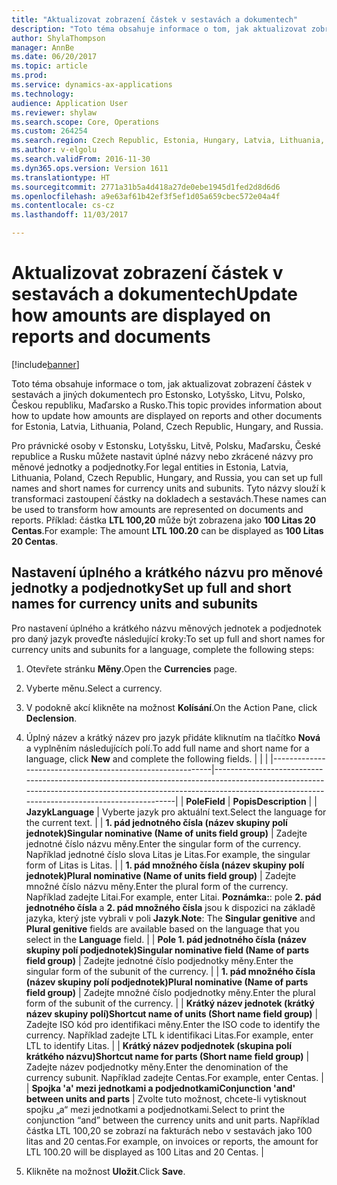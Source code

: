 ```yaml
---
title: "Aktualizovat zobrazení částek v sestavách a dokumentech"
description: "Toto téma obsahuje informace o tom, jak aktualizovat zobrazení částek v sestavách a jiných dokumentech pro Estonsko, Lotyšsko, Litvu, Polsko, Českou republiku, Maďarsko a Rusko."
author: ShylaThompson
manager: AnnBe
ms.date: 06/20/2017
ms.topic: article
ms.prod: 
ms.service: dynamics-ax-applications
ms.technology: 
audience: Application User
ms.reviewer: shylaw
ms.search.scope: Core, Operations
ms.custom: 264254
ms.search.region: Czech Republic, Estonia, Hungary, Latvia, Lithuania, Poland, Russia
ms.author: v-elgolu
ms.search.validFrom: 2016-11-30
ms.dyn365.ops.version: Version 1611
ms.translationtype: HT
ms.sourcegitcommit: 2771a31b5a4d418a27de0ebe1945d1fed2d8d6d6
ms.openlocfilehash: a9e63af61b42ef3f5ef1d05a659cbec572e04a4f
ms.contentlocale: cs-cz
ms.lasthandoff: 11/03/2017

---
```


# <a name="update-how-amounts-are-displayed-on-reports-and-documents"></a><span data-ttu-id="073af-103">Aktualizovat zobrazení částek v sestavách a dokumentech</span><span class="sxs-lookup"><span data-stu-id="073af-103">Update how amounts are displayed on reports and documents</span></span>

[!include[banner](../includes/banner.md)]


<span data-ttu-id="073af-104">Toto téma obsahuje informace o tom, jak aktualizovat zobrazení částek v sestavách a jiných dokumentech pro Estonsko, Lotyšsko, Litvu, Polsko, Českou republiku, Maďarsko a Rusko.</span><span class="sxs-lookup"><span data-stu-id="073af-104">This topic provides information about how to update how amounts are displayed on reports and other documents for Estonia, Latvia, Lithuania, Poland, Czech Republic, Hungary, and Russia.</span></span>

<span data-ttu-id="073af-105">Pro právnické osoby v Estonsku, Lotyšsku, Litvě, Polsku, Maďarsku, České republice a Rusku můžete nastavit úplné názvy nebo zkrácené názvy pro měnové jednotky a podjednotky.</span><span class="sxs-lookup"><span data-stu-id="073af-105">For legal entities in Estonia, Latvia, Lithuania, Poland, Czech Republic, Hungary, and Russia, you can set up full names and short names for currency units and subunits.</span></span> <span data-ttu-id="073af-106">Tyto názvy slouží k transformaci zastoupení částky na dokladech a sestavách.</span><span class="sxs-lookup"><span data-stu-id="073af-106">These names can be used to transform how amounts are represented on documents and reports.</span></span> <span data-ttu-id="073af-107">Příklad: částka **LTL 100,20** může být zobrazena jako **100 Litas 20 Centas**.</span><span class="sxs-lookup"><span data-stu-id="073af-107">For example: The amount **LTL 100.20** can be displayed as **100 Litas 20 Centas**.</span></span>

## <a name="set-up-full-and-short-names-for-currency-units-and-subunits"></a><span data-ttu-id="073af-108">Nastavení úplného a krátkého názvu pro měnové jednotky a podjednotky</span><span class="sxs-lookup"><span data-stu-id="073af-108">Set up full and short names for currency units and subunits</span></span>
<span data-ttu-id="073af-109">Pro nastavení úplného a krátkého názvu měnových jednotek a podjednotek pro daný jazyk proveďte následující kroky:</span><span class="sxs-lookup"><span data-stu-id="073af-109">To set up full and short names for currency units and subunits for a language, complete the following steps:</span></span>

1.  <span data-ttu-id="073af-110">Otevřete stránku **Měny**.</span><span class="sxs-lookup"><span data-stu-id="073af-110">Open the **Currencies** page.</span></span>
2.  <span data-ttu-id="073af-111">Vyberte měnu.</span><span class="sxs-lookup"><span data-stu-id="073af-111">Select a currency.</span></span>
3.  <span data-ttu-id="073af-112">V podokně akcí klikněte na možnost **Kolísání**.</span><span class="sxs-lookup"><span data-stu-id="073af-112">On the Action Pane, click **Declension**.</span></span>
4.  <span data-ttu-id="073af-113">Úplný název a krátký název pro jazyk přidáte kliknutím na tlačítko **Nová** a vyplněním následujících polí.</span><span class="sxs-lookup"><span data-stu-id="073af-113">To add full name and short name for a language, click **New** and complete the following fields.</span></span>
    |                                                           |                                                                                                                                                                                                                    |
    |-----------------------------------------------------------|--------------------------------------------------------------------------------------------------------------------------------------------------------------------------------------------------------------------|
    | <span data-ttu-id="073af-114">**Pole**</span><span class="sxs-lookup"><span data-stu-id="073af-114">**Field**</span></span>                                                 | <span data-ttu-id="073af-115">**Popis**</span><span class="sxs-lookup"><span data-stu-id="073af-115">**Description**</span></span>                                                                                                                                                                                                    |
    | <span data-ttu-id="073af-116">**Jazyk**</span><span class="sxs-lookup"><span data-stu-id="073af-116">**Language**</span></span>                                              | <span data-ttu-id="073af-117">Vyberte jazyk pro aktuální text.</span><span class="sxs-lookup"><span data-stu-id="073af-117">Select the language for the current text.</span></span>                                                                                                                                                                          |
    | <span data-ttu-id="073af-118">**1. pád jednotného čísla (název skupiny polí jednotek)**</span><span class="sxs-lookup"><span data-stu-id="073af-118">**Singular nominative (Name of units field group)**</span></span>       | <span data-ttu-id="073af-119">Zadejte jednotné číslo názvu měny.</span><span class="sxs-lookup"><span data-stu-id="073af-119">Enter the singular form of the currency.</span></span> <span data-ttu-id="073af-120">Například jednotné číslo slova Litas je Litas.</span><span class="sxs-lookup"><span data-stu-id="073af-120">For example, the singular form of Litas is Litas.</span></span>                                                                                                                         |
    | <span data-ttu-id="073af-121">**1. pád množného čísla (název skupiny polí jednotek)**</span><span class="sxs-lookup"><span data-stu-id="073af-121">**Plural nominative (Name of units field group)**</span></span>         | <span data-ttu-id="073af-122">Zadejte množné číslo názvu měny.</span><span class="sxs-lookup"><span data-stu-id="073af-122">Enter the plural form of the currency.</span></span> <span data-ttu-id="073af-123">Například zadejte Litai.</span><span class="sxs-lookup"><span data-stu-id="073af-123">For example, enter Litai.</span></span> <span data-ttu-id="073af-124">**Poznámka:**: pole **2. pád jednotného čísla** a **2. pád množného čísla** jsou k dispozici na základě jazyka, který jste vybrali v poli **Jazyk**.</span><span class="sxs-lookup"><span data-stu-id="073af-124">**Note**: The **Singular genitive** and **Plural genitive** fields are available based on the language that you select in the **Language** field.</span></span> |
    | <span data-ttu-id="073af-125">**Pole 1. pád jednotného čísla (název skupiny polí podjednotek)**</span><span class="sxs-lookup"><span data-stu-id="073af-125">**Singular nominative field (Name of parts field group)**</span></span> | <span data-ttu-id="073af-126">Zadejte jednotné číslo podjednotky měny.</span><span class="sxs-lookup"><span data-stu-id="073af-126">Enter the singular form of the subunit of the currency.</span></span>                                                                                                                                                            |
    | <span data-ttu-id="073af-127">**1. pád množného čísla (název skupiny polí podjednotek)**</span><span class="sxs-lookup"><span data-stu-id="073af-127">**Plural nominative (Name of parts field group)**</span></span>         | <span data-ttu-id="073af-128">Zadejte množné číslo podjednotky měny.</span><span class="sxs-lookup"><span data-stu-id="073af-128">Enter the plural form of the subunit of the currency.</span></span>                                                                                                                                                              |
    | <span data-ttu-id="073af-129">**Krátký název jednotek (krátký název skupiny polí)**</span><span class="sxs-lookup"><span data-stu-id="073af-129">**Shortcut name of units (Short name field group)**</span></span>       | <span data-ttu-id="073af-130">Zadejte ISO kód pro identifikaci měny.</span><span class="sxs-lookup"><span data-stu-id="073af-130">Enter the ISO code to identify the currency.</span></span> <span data-ttu-id="073af-131">Například zadejte LTL k identifikaci Litas.</span><span class="sxs-lookup"><span data-stu-id="073af-131">For example, enter LTL to identify Litas.</span></span>                                                                                                                             |
    | <span data-ttu-id="073af-132">**Krátký název podjednotek (skupina polí krátkého názvu)**</span><span class="sxs-lookup"><span data-stu-id="073af-132">**Shortcut name for parts (Short name field group)**</span></span>      | <span data-ttu-id="073af-133">Zadejte název podjednotky měny.</span><span class="sxs-lookup"><span data-stu-id="073af-133">Enter the denomination of the currency subunit.</span></span> <span data-ttu-id="073af-134">Například zadejte Centas.</span><span class="sxs-lookup"><span data-stu-id="073af-134">For example, enter Centas.</span></span>                                                                                                                                         |
    | <span data-ttu-id="073af-135">**Spojka 'a' mezi jednotkami a podjednotkami**</span><span class="sxs-lookup"><span data-stu-id="073af-135">**Conjunction 'and' between units and parts**</span></span>             | <span data-ttu-id="073af-136">Zvolte tuto možnost, chcete-li vytisknout spojku „a“ mezi jednotkami a podjednotkami.</span><span class="sxs-lookup"><span data-stu-id="073af-136">Select to print the conjunction “and” between the currency units and unit parts.</span></span> <span data-ttu-id="073af-137">Například částka LTL 100,20 se zobrazí na fakturách nebo v sestavách jako 100 litas and 20 centas.</span><span class="sxs-lookup"><span data-stu-id="073af-137">For example, on invoices or reports, the amount for LTL 100.20 will be displayed as 100 Litas and 20 Centas.</span></span>                      |

5.  <span data-ttu-id="073af-138">Klikněte na možnost **Uložit**.</span><span class="sxs-lookup"><span data-stu-id="073af-138">Click **Save**.</span></span>





